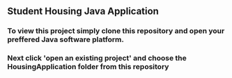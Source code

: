 ## Student Housing Java Application
### To view this project simply clone this repository and open your preffered Java software platform.
### Next click 'open an existing project' and choose the HousingApplication folder from this repository

